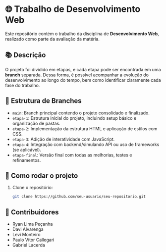 # 🌐 Trabalho de Desenvolvimento Web 

Este repositório contém o trabalho da disciplina de **Desenvolvimento Web**, realizado como parte da avaliação da matéria.

## 📚 Descrição

O projeto foi dividido em etapas, e cada etapa pode ser encontrada em uma **branch** separada. Dessa forma, é possível acompanhar a evolução do desenvolvimento ao longo do tempo, bem como identificar claramente cada fase do trabalho.

## 🌿 Estrutura de Branches

- `main`: Branch principal contendo o projeto consolidado e finalizado.
- `etapa-1`: Estrutura inicial do projeto, incluindo setup básico e organização de pastas.
- `etapa-2`: Implementação da estrutura HTML e aplicação de estilos com CSS.
- `etapa-3`: Adição de interatividade com JavaScript.
- `etapa-4`: Integração com backend/simulando API ou uso de frameworks (se aplicável).
- `etapa-final`: Versão final com todas as melhorias, testes e refinamentos.

## 🚀 Como rodar o projeto

1. Clone o repositório:
   ```bash
   git clone https://github.com/seu-usuario/seu-repositorio.git

## 👥 Contribuidores

- Ryan Lima Peçanha
- Davi Alvarenga
- Levi Monteiro
- Paulo Vitor Callegari
- Gabriel Lacerda
